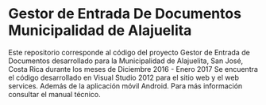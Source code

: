 # Gestor de Entrada De Documentos Municipalidad de Alajuelita
Este repositorio corresponde al código del proyecto Gestor de Entrada de Documentos desarrollado para la Municipalidad de Alajuelita, San José, Costa Rica durante los meses de Diciembre 2016 - Enero 2017
Se encuentra el código desarrollado en Visual Studio 2012 para el sitio web y el web services. Además de la aplicación móvil Android.
Para más información consultar el manual técnico.

